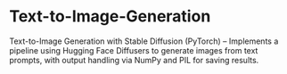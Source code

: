 # Text-to-Image-Generation
Text-to-Image Generation with Stable Diffusion (PyTorch) – Implements a pipeline using Hugging Face Diffusers to generate images from text prompts, with output handling via NumPy and PIL for saving results.
